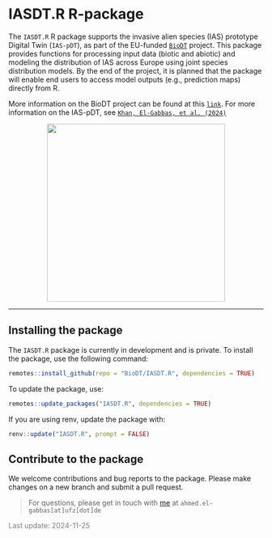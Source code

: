 
# IASDT.R R-package

The `IASDT.R` R package supports the invasive alien species (IAS)
prototype Digital Twin (`IAS-pDT`), as part of the EU-funded
[`BioDT`](https://biodt.eu/) project. This package provides functions
for processing input data (biotic and abiotic) and modeling the
distribution of IAS across Europe using joint species distribution
models. By the end of the project, it is planned that the package will
enable end users to access model outputs (e.g., prediction maps)
directly from R.

More information on the BioDT project can be found at this
[`link`](https://biodt.eu/). For more information on the IAS-pDT, see
[`Khan, El-Gabbas, et al. (2024)`](https://doi.org/10.3897/rio.10.e124579)
<br/>

<center>
<img
src="https://git.ufz.de/uploads/-/system/group/avatar/4444/biodt.png"
width="352" />
</center>
<hr>

## Installing the package

The `IASDT.R` package is currently in development and is private. To
install the package, use the following command:

``` r
remotes::install_github(repo = "BioDT/IASDT.R", dependencies = TRUE)
```

To update the package, use:

``` r
remotes::update_packages("IASDT.R", dependencies = TRUE)
```

If you are using renv, update the package with:

``` r
renv::update("IASDT.R", prompt = FALSE)
```

## Contribute to the package

We welcome contributions and bug reports to the package. Please make
changes on a new branch and submit a pull request.

> For questions, please get in touch with
> [me](https://elgabbas.netlify.app/) at `ahmed.el-gabbas[at]ufz[dot]de`

<span style="     color: grey !important;">Last update:
2024-11-25</span>

